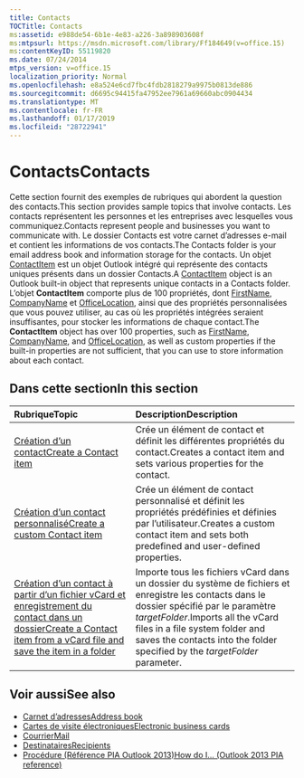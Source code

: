 ```yaml
---
title: Contacts
TOCTitle: Contacts
ms:assetid: e988de54-6b1e-4e83-a226-3a898903608f
ms:mtpsurl: https://msdn.microsoft.com/library/Ff184649(v=office.15)
ms:contentKeyID: 55119820
ms.date: 07/24/2014
mtps_version: v=office.15
localization_priority: Normal
ms.openlocfilehash: e8a524e6cd7fbc4fdb2818279a9975b0813de886
ms.sourcegitcommit: d6695c94415fa47952ee7961a69660abc0904434
ms.translationtype: MT
ms.contentlocale: fr-FR
ms.lasthandoff: 01/17/2019
ms.locfileid: "28722941"
---
```

# <a name="contacts"></a><span data-ttu-id="072a0-102">Contacts</span><span class="sxs-lookup"><span data-stu-id="072a0-102">Contacts</span></span>

<span data-ttu-id="072a0-103">Cette section fournit des exemples de rubriques qui abordent la question des contacts.</span><span class="sxs-lookup"><span data-stu-id="072a0-103">This section provides sample topics that involve contacts.</span></span> <span data-ttu-id="072a0-104">Les contacts représentent les personnes et les entreprises avec lesquelles vous communiquez.</span><span class="sxs-lookup"><span data-stu-id="072a0-104">Contacts represent people and businesses you want to communicate with.</span></span> <span data-ttu-id="072a0-105">Le dossier Contacts est votre carnet d’adresses e-mail et contient les informations de vos contacts.</span><span class="sxs-lookup"><span data-stu-id="072a0-105">The Contacts folder is your email address book and information storage for the contacts.</span></span> <span data-ttu-id="072a0-106">Un objet [ContactItem](https://msdn.microsoft.com/library/bb644956\(v=office.15\)) est un objet Outlook intégré qui représente des contacts uniques présents dans un dossier Contacts.</span><span class="sxs-lookup"><span data-stu-id="072a0-106">A [ContactItem](https://msdn.microsoft.com/library/bb644956\(v=office.15\)) object is an Outlook built-in object that represents unique contacts in a Contacts folder.</span></span> <span data-ttu-id="072a0-107">L’objet **ContactItem** comporte plus de 100 propriétés, dont [FirstName](https://msdn.microsoft.com/library/bb652965\(v=office.15\)), [CompanyName](https://msdn.microsoft.com/library/bb610212\(v=office.15\)) et [OfficeLocation](https://msdn.microsoft.com/library/bb647145\(v=office.15\)), ainsi que des propriétés personnalisées que vous pouvez utiliser, au cas où les propriétés intégrées seraient insuffisantes, pour stocker les informations de chaque contact.</span><span class="sxs-lookup"><span data-stu-id="072a0-107">The **ContactItem** object has over 100 properties, such as [FirstName](https://msdn.microsoft.com/library/bb652965\(v=office.15\)), [CompanyName](https://msdn.microsoft.com/library/bb610212\(v=office.15\)), and [OfficeLocation](https://msdn.microsoft.com/library/bb647145\(v=office.15\)), as well as custom properties if the built-in properties are not sufficient, that you can use to store information about each contact.</span></span>

## <a name="in-this-section"></a><span data-ttu-id="072a0-108">Dans cette section</span><span class="sxs-lookup"><span data-stu-id="072a0-108">In this section</span></span>

|<span data-ttu-id="072a0-109">Rubrique</span><span class="sxs-lookup"><span data-stu-id="072a0-109">Topic</span></span>|<span data-ttu-id="072a0-110">Description</span><span class="sxs-lookup"><span data-stu-id="072a0-110">Description</span></span>|
|:----|:----------|
|[<span data-ttu-id="072a0-111">Création d’un contact</span><span class="sxs-lookup"><span data-stu-id="072a0-111">Create a Contact item</span></span>](how-to-create-a-contact-item.md)  |<span data-ttu-id="072a0-112">Crée un élément de contact et définit les différentes propriétés du contact.</span><span class="sxs-lookup"><span data-stu-id="072a0-112">Creates a contact item and sets various properties for the contact.</span></span>|
|[<span data-ttu-id="072a0-113">Création d’un contact personnalisé</span><span class="sxs-lookup"><span data-stu-id="072a0-113">Create a custom Contact item</span></span>](how-to-create-a-custom-contact-item.md)  |<span data-ttu-id="072a0-114">Crée un élément de contact personnalisé et définit les propriétés prédéfinies et définies par l’utilisateur.</span><span class="sxs-lookup"><span data-stu-id="072a0-114">Creates a custom contact item and sets both predefined and user-defined properties.</span></span>|
|[<span data-ttu-id="072a0-115">Création d’un contact à partir d’un fichier vCard et enregistrement du contact dans un dossier</span><span class="sxs-lookup"><span data-stu-id="072a0-115">Create a Contact item from a vCard file and save the item in a folder</span></span>](how-to-create-a-contact-item-from-a-vcard-file-and-save-the-item-in-a-folder.md)  |<span data-ttu-id="072a0-116">Importe tous les fichiers vCard dans un dossier du système de fichiers et enregistre les contacts dans le dossier spécifié par le paramètre *targetFolder*.</span><span class="sxs-lookup"><span data-stu-id="072a0-116">Imports all the vCard files in a file system folder and saves the contacts into the folder specified by the *targetFolder* parameter.</span></span>|

## <a name="see-also"></a><span data-ttu-id="072a0-117">Voir aussi</span><span class="sxs-lookup"><span data-stu-id="072a0-117">See also</span></span>

- [<span data-ttu-id="072a0-118">Carnet d’adresses</span><span class="sxs-lookup"><span data-stu-id="072a0-118">Address book</span></span>](address-book.md)
- [<span data-ttu-id="072a0-119">Cartes de visite électroniques</span><span class="sxs-lookup"><span data-stu-id="072a0-119">Electronic business cards</span></span>](electronic-business-cards.md)
- [<span data-ttu-id="072a0-120">Courrier</span><span class="sxs-lookup"><span data-stu-id="072a0-120">Mail</span></span>](mail.md)
- [<span data-ttu-id="072a0-121">Destinataires</span><span class="sxs-lookup"><span data-stu-id="072a0-121">Recipients</span></span>](recipients.md)
- [<span data-ttu-id="072a0-122">Procédure (Référence PIA Outlook 2013)</span><span class="sxs-lookup"><span data-stu-id="072a0-122">How do I... (Outlook 2013 PIA reference)</span></span>](how-do-i-outlook-2013-pia-reference.md)

